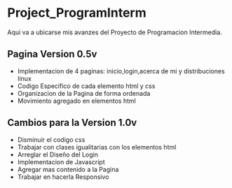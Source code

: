 # Project_ProgramInterm
Aqui va a ubicarse mis avanzes del Proyecto de Programacion Intermedia.

## Pagina Version 0.5v
- Implementacion de 4 paginas: inicio,login,acerca de mi y distribuciones linux
- Codigo Especifico de cada elemento html y css
- Organizacion de la Pagina de forma ordenada
- Movimiento agregado en elementos html

## Cambios para la Version 1.0v
- Disminuir el codigo css
- Trabajar con clases igualitarias con los elementos html
- Arreglar el Diseño del Login
- Implementacion de Javascript
- Agregar mas contenido a la Pagina
- Trabajar en hacerla Responsivo
